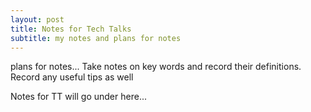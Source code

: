 ```yaml
---
layout: post
title: Notes for Tech Talks
subtitle: my notes and plans for notes
---
```

plans for notes... 
Take notes on key words and record their definitions. Record any useful tips as well

Notes for TT will go under here...


